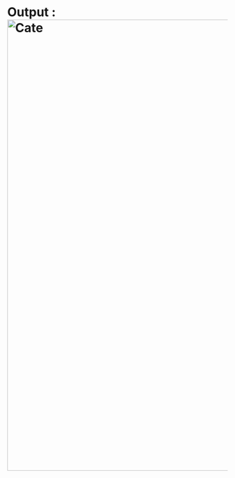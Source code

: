 # Output : <img width="1920" height="1030" alt="Cate" src="https://github.com/user-attachments/assets/3da122b8-a536-4467-8c13-607dc49b0e3e" />

